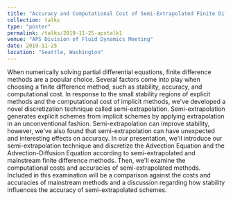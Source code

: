 ```yaml
---
title: "Accuracy and Computational Cost of Semi-Extrapolated Finite Difference Schemes"
collection: talks
type: "poster"
permalink: /talks/2019-11-25-apstalk1
venue: "APS Division of Fluid Dynamics Meeting"
date: 2019-11-25
location: "Seattle, Washington"
---
```

When numerically solving partial differential equations, finite difference methods are a popular choice. Several factors come into play when choosing a finite difference method, such as stability, accuracy, and computational cost. In response to the small stability regions of explicit methods and the computational cost of implicit methods, we've developed a novel discretization technique called semi-extrapolation. Semi-extrapolation generates explicit schemes from implicit schemes by applying extrapolation in an unconventional fashion. Semi-extrapolation can improve stability, however, we've also found that semi-extrapolation can have unexpected and interesting effects on accuracy. In our presentation, we'll introduce our semi-extrapolation technique and discretize the Advection Equation and the Advection-Diffusion Equation according to semi-extrapolated and mainstream finite difference methods. Then, we'll examine the computational costs and accuracies of semi-extrapolated methods. Included in this examination will be a comparison against the costs and accuracies of mainstream methods and a discussion regarding how stability influences the accuracy of semi-extrapolated schemes.
